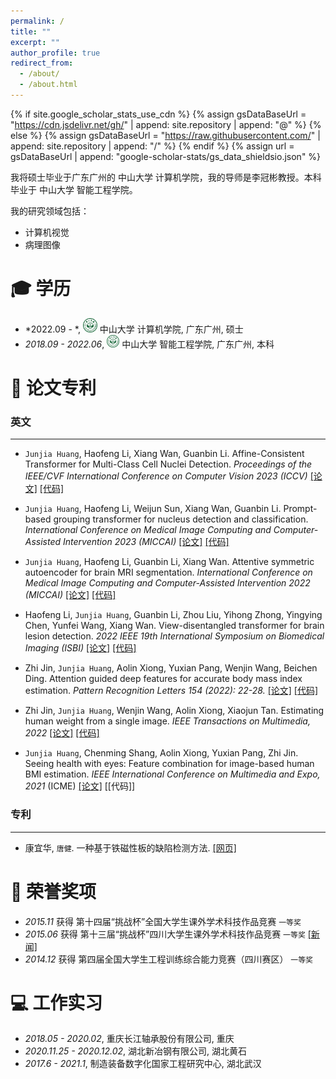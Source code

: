 ```yaml
---
permalink: /
title: ""
excerpt: ""
author_profile: true
redirect_from: 
  - /about/
  - /about.html
---
```


{% if site.google_scholar_stats_use_cdn %}
{% assign gsDataBaseUrl = "https://cdn.jsdelivr.net/gh/" | append: site.repository | append: "@" %}
{% else %}
{% assign gsDataBaseUrl = "https://raw.githubusercontent.com/" | append: site.repository | append: "/" %}
{% endif %}
{% assign url = gsDataBaseUrl | append: "google-scholar-stats/gs_data_shieldsio.json" %}

<span class='anchor' id='about-me'></span>

我将硕士毕业于广东广州的 中山大学 计算机学院，我的导师是李冠彬教授。本科毕业于 中山大学 智能工程学院。

我的研究领域包括：
- 计算机视觉
- 病理图像

<span class='anchor' id='-xl'></span>

# 🎓 学历
- *2022.09 - *, <a href="https://www.sysu.edu.cn/"><img class="svg" src="/images/sysu_logo.png" width="23pt"></a> 中山大学 计算机学院, 广东广州, 硕士
- *2018.09 - 2022.06*, <a href="https://www.sysu.edu.cn/"><img class="svg" src="/images/sysu_logo.png" width="20pt"></a> 中山大学 智能工程学院, 广东广州, 本科
 
<span class='anchor' id='-lwzl'></span>

# 📝 论文专利

### 英文
---
- `Junjia Huang`, Haofeng Li, Xiang Wan, Guanbin Li. Affine-Consistent Transformer for Multi-Class Cell Nuclei Detection.
*Proceedings of the IEEE/CVF International Conference on Computer Vision 2023 (ICCV)*
[[论文]](https://openaccess.thecvf.com/content/ICCV2023/html/Huang_Affine-Consistent_Transformer_for_Multi-Class_Cell_Nuclei_Detection_ICCV_2023_paper.html) [[代码]](https://github.com/LL3RD/ACFormer)

- `Junjia Huang`, Haofeng Li, Weijun Sun, Xiang Wan, Guanbin Li. Prompt-based grouping transformer for nucleus detection and classification. *International Conference on Medical Image Computing and Computer-Assisted Intervention 2023 (MICCAI)*
[[论文]](https://link.springer.com/chapter/10.1007/978-3-031-43993-3_55) [[代码]](https://github.com/LL3RD/PGT)

- `Junjia Huang`, Haofeng Li, Guanbin Li, Xiang Wan. Attentive symmetric autoencoder for brain MRI segmentation. *International Conference on Medical Image Computing and Computer-Assisted Intervention 2022 (MICCAI)*
[[论文]](https://link.springer.com/chapter/10.1007/978-3-031-16443-9_20) [[代码]](https://github.com/LL3RD/ASA)

- Haofeng Li, `Junjia Huang`, Guanbin Li, Zhou Liu, Yihong Zhong, Yingying Chen, Yunfei Wang, Xiang Wan. View-disentangled transformer for brain lesion detection. *2022 IEEE 19th International Symposium on Biomedical Imaging (ISBI)*
[[论文]](https://ieeexplore.ieee.org/abstract/document/9761542) [[代码]](https://github.com/LL3RD/ISBI-VDFormer)

- Zhi Jin, `Junjia Huang`, Aolin Xiong, Yuxian Pang, Wenjin Wang, Beichen Ding. Attention guided deep features for accurate body mass index estimation. *Pattern Recognition Letters 154 (2022): 22-28.*
[[论文]](https://www.sciencedirect.com/science/article/abs/pii/S0167865522000022) [[代码]](https://github.com/FVL2020/2DImageBMIestimationEnd2End)

- Zhi Jin, `Junjia Huang`, Wenjin Wang, Aolin Xiong, Xiaojun Tan. Estimating human weight from a single image. *IEEE Transactions on Multimedia, 2022*
[[论文]](https://ieeexplore.ieee.org/abstract/document/9699418) [[代码]](https://github.com/FVL2020/2DImage2BMI)

- `Junjia Huang`, Chenming Shang, Aolin Xiong, Yuxian Pang, Zhi Jin. Seeing health with eyes: Feature combination for image-based human BMI estimation. *IEEE International Conference on Multimedia and Expo, 2021* (ICME)
[[论文]](https://ieeexplore.ieee.org/abstract/document/9428234/) [[代码]]



### 专利
---
- 康宜华, `唐健`. 一种基于铁磁性板的缺陷检测方法. [[网页]](https://cprs.patentstar.com.cn/Search/Detail?ANE=9IBC8DFA9GCB8DEA6FAA9HHFCICA1BAA9ACB9EGC9GAA6AAA)

<span class='anchor' id='-ryjx'></span>

# 🏅 荣誉奖项
- *2015.11* 获得 第十四届“挑战杯”全国大学生课外学术科技作品竞赛 `一等奖`  
- *2015.06* 获得 第十三届“挑战杯”四川大学生课外学术科技作品竞赛 `一等奖` [[新闻]](https://www.sc.gov.cn/10462/10778/10876/2015/7/1/10341562.shtml)  
- *2014.12* 获得 第四届全国大学生工程训练综合能力竞赛（四川赛区） `一等奖`  

<span class='anchor' id='-xshy'></span>

<span class='anchor' id='-gzsx'></span>

# 💻 工作实习
- *2018.05 - 2020.02*, 重庆长江轴承股份有限公司, 重庆
- *2020.11.25 - 2020.12.02*, 湖北新冶钢有限公司, 湖北黄石
- *2017.6 - 2021.1*, 制造装备数字化国家工程研究中心, 湖北武汉
